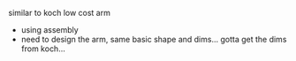 similar to koch low cost arm 

- using assembly
- need to design the arm, same basic shape and dims... gotta get the dims from koch... 
